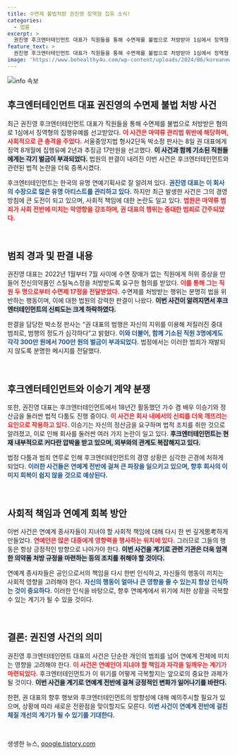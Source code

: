 ```yaml
---
title: 수면제 불법처방 권진영 징역형 집유 소식!
categories:
  - 법률
excerpt: >
  권진영 후크엔터테인먼트 대표가 직원들을 통해 수면제를 불법으로 처방받아 1심에서 징역형 집행유예 판결을 받았다. 재판부는 그의 중대한 범죄 행위에 대해 강력히 질타하며, 향후 사건의 여파에 이목이 집중되고 있다.
feature_text: >
  권진영 후크엔터테인먼트 대표가 직원들을 통해 수면제를 불법으로 처방받아 1심에서 징역형 집행유예 판결을 받았다. 재판부는 그의 중대한 범죄 행위에 대해 강력히 질타하며, 향후 사건의 여파에 이목이 집중되고 있다.
image: 'https://www.behealthy4u.com/wp-content/uploads/2024/06/koreanews.jpg'
---
```


<p><img src="https://www.behealthy4u.com/wp-content/uploads/2024/06/koreanews.jpg" alt="info 속보" /></p>

<h2 data-ke-size="size26">후크엔터테인먼트 대표 권진영의 수면제 불법 처방 사건</h2>

<p data-ke-size="size16">최근 권진영 후크엔터테인먼트 대표가 직원들을 통해 수면제를 불법으로 처방받은 혐의로 1심에서 징역형의 집행유예를 선고받았다. <b><span style="color: #ee2323;">이 사건은 마약류 관리법 위반에 해당하며, 사회적으로 큰 충격을 주었다.</span></b> 서울중앙지법 형사2단독 박소정 판사는 8일 권 대표에게 징역 8개월에 집행유예 2년과 추징금 17만원을 선고했다. <b><span style="background-color: #21538527;">이 사건과 함께 기소된 직원들에게는 각기 벌금이 부과되었다.</span></b> 법원의 판결이 내려진 이번 사건은 후크엔터테인먼트와 관련된 법적 논란을 더욱 증폭시켰다.</p>

<p data-ke-size="size16">후크엔터테인먼트는 한국의 유명 연예기획사로 잘 알려져 있다. <b><span style="color: #1a5490;">권진영 대표는 이 회사의 수장으로 많은 유명 아티스트를 관리하고 있다.</span></b> 하지만 최근 발생한 사건은 그의 경영 방침에 큰 도전이 되고 있으며, 사회적 책임에 대한 논란도 일고 있다. <b><span style="color: #ee2323;">법원은 마약류 범죄가 사회 전반에 미치는 악영향을 강조하며, 권 대표의 행위는 중대한 범죄로 간주되었다.</span></b></p>

<p data-ke-size="size16">&nbsp;</p>

<h2 data-ke-size="size26">범죄 경과 및 판결 내용</h2>

<p data-ke-size="size16">권진영 대표는 2022년 1월부터 7월 사이에 수면 장애가 없는 직원에게 허위 증상을 만들어 전신의약품인 스틸녹스정을 처방받도록 요구한 혐의를 받았다. <b><span style="color: #ee2323;">이를 통해 그는 직원 두 명으로부터 수면제 17정을 전달받았다.</span></b> 수면제를 처방받는 행위는 분명히 법을 위반하는 행동이며, 이에 대한 법원의 강력한 판결이 나왔다. <b><span style="background-color: #21538527;">이번 사건이 알려지면서 후크엔터테인먼트의 신뢰도는 크게 하락하였다.</span></b></p>

<p data-ke-size="size16">판결을 담당한 박소정 판사는 “권 대표의 범행은 자신의 지위를 이용해 저질러진 중대 범죄로, 범행의 정도가 심각하다”고 밝혔다. <b><span style="color: #1a5490;">이와 더불어, 함께 기소된 직원 3명에게도 각각 300만 원에서 700만 원의 벌금이 부과되었다.</span></b> 법정에서는 이러한 범죄가 재발되지 않도록 분명한 메시지를 전달했다.</p>

<p data-ke-size="size16">&nbsp;</p>

<h2 data-ke-size="size26">후크엔터테인먼트와 이승기 계약 분쟁</h2>

<p data-ke-size="size16">또한, 권진영 대표는 후크엔터테인먼트에서 18년간 활동했던 가수 겸 배우 이승기와 정산금을 둘러싼 법적 다툼도 진행 중이다. <b><span style="color: #ee2323;">이 사건은 회사 내에서의 신뢰를 더욱 깨뜨리는 요인으로 작용하고 있다.</span></b> 이승기는 자신의 정산금을 요구하며 법적 조치를 취한 것으로 알려졌고, 이로 인해 회사를 둘러싼 여러 가지 논란이 일고 있다. <b><span style="background-color: #21538527;">후크엔터테인먼트는 현재 내부적으로 커다란 압박을 받고 있으며, 외부와의 관계도 복잡해지고 있다.</span></b></p>

<p data-ke-size="size16">법정 다툼과 범죄 연루로 인해 후크엔터테인먼트의 경영 상황은 심각한 곤경에 처하게 되었다. <b><span style="color: #1a5490;">이러한 사건들은 연예계 전반에 걸쳐 큰 파장을 일으키고 있으며, 향후 회사의 이미지 회복이 쉽지 않을 것으로 예상된다.</span></b></p>

<p data-ke-size="size16">&nbsp;</p>

<h2 data-ke-size="size26">사회적 책임과 연예계 회복 방안</h2>

<p data-ke-size="size16">이번 사건은 연예계 종사자들이 지녀야 할 사회적 책임에 대해 다시 한 번 깊게思考하게 만들었다. <b><span style="color: #ee2323;">연예인은 많은 대중에게 영향력을 행사하는 위치에 있다.</span></b> 그러므로 그들의 행동은 항상 긍정적인 방향으로 나아가야 한다. <b><span style="background-color: #21538527;">이번 사건을 계기로 관련 기관은 더욱 엄격한 의약품 처방 규정을 마련하는 등의 조치를 취해야 할 것이다.</span></b></p>

<p data-ke-size="size16">연예계 종사자들은 공인으로서의 책임을 다시 한번 인식하고, 자신들의 행동이 끼치는 사회적 영향을 고려해야 한다. <b><span style="color: #1a5490;">자신의 행동이 얼마나 큰 영향을 줄 수 있는지 항상 인식하는 것이 중요하다.</span></b> 이러한 인식을 바탕으로, 향후 연예계에서 위기에 처한 상황을 극복할 수 있는 계기가 될 수 있을 것이다.</p>

<p data-ke-size="size16">&nbsp;</p>

<h2 data-ke-size="size26">결론: 권진영 사건의 의미</h2>

<p data-ke-size="size16">권진영 후크엔터테인먼트 대표의 사건은 단순한 개인의 범죄를 넘어 연예계 전체에 미치는 영향을 고려해야 한다. <b><span style="color: #ee2323;">이 사건은 연예인이 지녀야 할 책임과 자각을 일깨우는 계기가 마련되었다.</span></b> 후크엔터테인먼트가 이 위기를 어떻게 극복할지는 앞으로의 중요한 과제가 될 것이다. <b><span style="background-color: #21538527;">이번 사건을 계기로 연예계 전반에 걸쳐 긍정적인 변화가 일어나기를 바란다.</span></b></p>

<p data-ke-size="size16">한편, 권 대표의 향후 행보와 후크엔터테인먼트의 방향성에 대해 예의주시할 필요가 있으며, 상황에 따라 새로운 전환점을 맞이할지도 모른다. <b><span style="color: #1a5490;">이번 사건이 연예계 전반에 걸친 체질 개선의 계기가 될 수 있기를 기대한다.</span></b></p>

<p data-ke-size="size16">&nbsp;</p>
생생한 뉴스, <a href="https://qoogle.tistory.com" rel="dofollow">qoogle.tistory.com</a>


